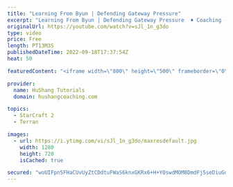 ```yaml
---
title: "Learning From Byun | Defending Gateway Pressure"
excerpt: "Learning From Byun | Defending Gateway Pressure  ♦ Coaching -------------------------------------------------------------------------- Website: https://www.hushangcoaching.com  Interested in Starcraft lessons? Check out my website! I would love to help you improve and reach your goals. I've been coaching"
originalUrl: https://youtube.com/watch?v=sJl_1n_g3do
type: video
price: Free
length: PT13M3S
publishedDateTime: 2022-09-18T17:37:54Z
heat: 50

featuredContent: "<iframe width=\"800\" height=\"500\" frameborder=\"0\" src=\"https://www.youtube.com/embed/sJl_1n_g3do\" allow=\"accelerometer; autoplay; encrypted-media; gyroscope; picture-in-picture\" allowfullscreen></iframe>"

provider:
  name: HuShang Tutorials
  domain: hushangcoaching.com

topics:
  - StarCraft 2
  - Terran

images:
  - url: https://i.ytimg.com/vi/sJl_1n_g3do/maxresdefault.jpg
    width: 1280
    height: 720
    isCached: true

secured: "woUIFpn5FHaCUvUyZtCDdtuFWaS6knxGKRx6+H+YOswdMOM8DmdFjSseDiuGd3+SZLq/3x1zyJVr8yrdkEOPYHItWVPRvwttTep7SV/fJohgo/7+y8Buh4oRZn0MX+8OejiXGx4Njo7vTNsxme4CXtkvhNYFBFPg13k1wj1xnJtescakDMVpNbR4sn+W+O99ijXaLfFe8CpTJwNfRM0EAXLl24oqfqGJf2bL9BDQiy08kF37Nk6xQgBY01GJWTLp3hZw0cpVmfRKp9toLYC68/Wz1ApF/AHVRdK8qTunaKlBwiYWrzfjiZo5RECQqyFkjuTjR5plo9TtiglfJFgSgyK4E0t/RYm0j49bD3JwSGsTkttgl5SEeR1MKj/tZONzcVzHOsTCOI+qSVCviP1FRvyFlZM+ntQ5txfImQHpxpg=;xsEhk08rK37ccI86sVWf8A=="
---
```


